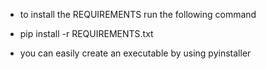 - to install the REQUIREMENTS run the following command
- pip install -r REQUIREMENTS.txt


- you can easily create an executable by using pyinstaller